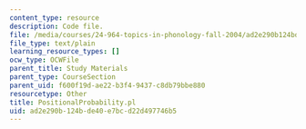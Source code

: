 ```yaml
---
content_type: resource
description: Code file.
file: /media/courses/24-964-topics-in-phonology-fall-2004/ad2e290b124bde40e7bcd22d497746b5_PositionalProbability.pl
file_type: text/plain
learning_resource_types: []
ocw_type: OCWFile
parent_title: Study Materials
parent_type: CourseSection
parent_uid: f600f19d-ae22-b3f4-9437-c8db79bbe880
resourcetype: Other
title: PositionalProbability.pl
uid: ad2e290b-124b-de40-e7bc-d22d497746b5
---
```

